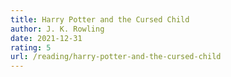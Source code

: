 ```yaml
---
title: Harry Potter and the Cursed Child
author: J. K. Rowling
date: 2021-12-31
rating: 5
url: /reading/harry-potter-and-the-cursed-child
---
```

